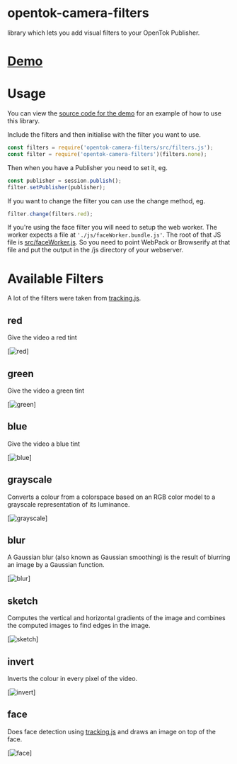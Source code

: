 # opentok-camera-filters
library which lets you add visual filters to your OpenTok Publisher.

# [Demo](https://aullman.github.io/opentok-camera-filters/demo.html)

# Usage

You can view the [source code for the demo](https://github.com/aullman/opentok-camera-filters/blob/gh-pages/src/demo.js) for an example of how to use this library.

Include the filters and then initialise with the filter you want to use.

```javascript
const filters = require('opentok-camera-filters/src/filters.js');
const filter = require('opentok-camera-filters')(filters.none);
```

Then when you have a Publisher you need to set it, eg.

```javascript
const publisher = session.publish();
filter.setPublisher(publisher);
```

If you want to change the filter you can use the change method, eg.

```javascript
filter.change(filters.red);
```

If you're using the face filter you will need to setup the web worker. The worker expects a file at `'./js/faceWorker.bundle.js'`. The root of that JS file is [src/faceWorker.js](/src/faceWorker.js). So you need to point WebPack or Browserify at that file and put the output in the /js directory of your webserver.

# Available Filters

A lot of the filters were taken from [tracking.js](https://trackingjs.com).

## red
Give the video a red tint

[![red](images/red.png)]

## green
Give the video a green tint

[![green](images/green.png)]

## blue
Give the video a blue tint

[![blue](images/blue.png)]

## grayscale
Converts a colour from a colorspace based on an RGB color model to a grayscale representation of its luminance.

[![grayscale](images/grayscale.png)]

## blur
A Gaussian blur (also known as Gaussian smoothing) is the result of blurring an image by a Gaussian function.

[![blur](images/blur.png)]

## sketch
Computes the vertical and horizontal gradients of the image and combines the computed images to find edges in the image.

[![sketch](images/sketch.png)]

## invert
Inverts the colour in every pixel of the video.

[![invert](images/invert.png)]

## face
Does face detection using [tracking.js](https://trackingjs.com) and draws an image on top of the face.

[![face](images/face.png)]
